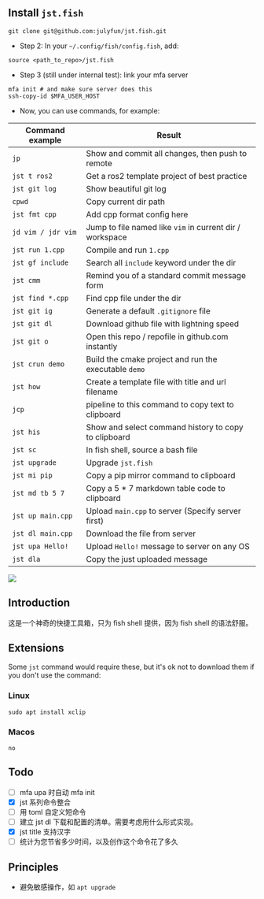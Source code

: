 ## Install `jst.fish`

```
git clone git@github.com:julyfun/jst.fish.git
```

- Step 2: In your `~/.config/fish/config.fish`, add:

```
source <path_to_repo>/jst.fish
```

- Step 3 (still under internal test): link your mfa server

```
mfa init # and make sure server does this
ssh-copy-id $MFA_USER_HOST
```

- Now, you can use commands, for example:

| Command example    | Result                                                   |
| ------------------ | -------------------------------------------------------- |
| `jp`               | Show and commit all changes, then push to remote         |
| `jst t ros2`       | Get a ros2 template project of best practice             |
| `jst git log`      | Show beautiful git log                                   |
| `cpwd`             | Copy current dir path                                    |
| `jst fmt cpp`      | Add cpp format config here                               |
| `jd vim / jdr vim` | Jump to file named like `vim` in current dir / workspace |
| `jst run 1.cpp`    | Compile and run `1.cpp`                                  |
| `jst gf include`   | Search all `include` keyword under the dir               |
| `jst cmm`          | Remind you of a standard commit message form             |
| `jst find *.cpp`   | Find cpp file under the dir                              |
| `jst git ig`       | Generate a default `.gitignore` file                     |
| `jst git dl`       | Download github file with lightning speed                |
| `jst git o`        | Open this repo / repofile in github.com instantly        |
| `jst crun demo`    | Build the cmake project and run the executable `demo`    |
| `jst how`          | Create a template file with title and url filename       |
| `jcp`              | pipeline to this command to copy text to clipboard       |
| `jst his`          | Show and select command history to copy to clipboard     |
| `jst sc`           | In fish shell, source a bash file                        |
| `jst upgrade`      | Upgrade `jst.fish`                                       |
| `jst mi pip`       | Copy a pip mirror command to clipboard                   |
| `jst md tb 5 7`    | Copy a 5 \* 7 markdown table code to clipboard           |
| `jst up main.cpp`  | Upload `main.cpp` to server (Specify server first)       |
| `jst dl main.cpp`  | Download the file from server                            |
| `jst upa Hello!`   | Upload `Hello!` message to server on any OS              |
| `jst dla`          | Copy the just uploaded message                           |

![](https://telegraph-image-bhi.pages.dev/file/5793b27ff193a9afbbcb8.png)

## Introduction

这是一个神奇的快捷工具箱，只为 fish shell 提供，因为 fish shell 的语法舒服。

## Extensions

Some `jst` command would require these, but it's ok not to download them if you don't use the command:

### Linux

```
sudo apt install xclip
```

### Macos

```
no
```

## Todo

- [ ] mfa upa 时自动 mfa init
- [x] jst 系列命令整合
- [ ] 用 toml 自定义短命令
- [ ] 建立 jst dl 下载和配置的清单。需要考虑用什么形式实现。
- [x] jst title 支持汉字
- [ ] 统计为您节省多少时间，以及创作这个命令花了多久

## Principles

- 避免敏感操作，如 `apt upgrade`
